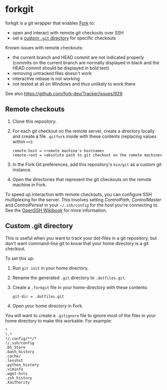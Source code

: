 forkgit
=======

forkgit is a git wrapper that enables [Fork](https://fork.dev/) to:
- open and interact with remote git checkouts over SSH
- set a [custom `.git` directory](https://git-scm.com/docs/git#Documentation/git.txt---git-dirltpathgt)
  for specific checkouts

Known issues with remote checkouts:
- the current branch and HEAD commit are not indicated properly
  (commits on the current branch are normally displayed in black and the HEAD
   commit should be displayed in bold text)
- removing untracked files doesn't work
- interactive rebase is not working
- not tested at all on Windows and thus unlikely to work there

See also https://github.com/fork-dev/Tracker/issues/929.


Remote checkouts
----------------

1. Clone this repository.

2. For each git checkout on the remote server, create a directory locally and
   create a file `.gitfork` inside with these contents (replacing values within
   `<>`):
   ```
   remote-host = <remote machine's hostname>
   remote-root = <absolute path to git checkout on the remote machine>
   ```

4. In the Fork Git preferences, add this repository's `bin/git` as a custom git
   instance.

5. Open the directories that represent the git checkouts on the remote machine
   in Fork.


To speed up interaction with remote checkouts, you can configure SSH multiplexing
for the server. This involves setting _ControlPath_, _ControlMaster_ and _ControlPersist_
in your `~/.ssh/config` for the host you're connecting to. See the [OpenSSH Wikibook](https://en.wikibooks.org/wiki/OpenSSH/Cookbook/Multiplexing#Setting_Up_Multiplexing)
for more information.


Custom .git directory
---------------------

This is useful when you want to track your dot-files in a git repository, but
don't want command-line git to know that your home directory is a git checkout.

To set this up:

1. Run `git init` in your home directory.

2. Rename the generated `.git` directory to `.dotfiles.git`.

3. Create a `.forkgit` file in your home-directory with these contents:
   ```
   git-dir = .dotfiles.git
   ```

4. Open your home directory in Fork.

You will want to create a `.gitignore` file to ignore most of the files in your
home directory to make this workable. For example:

```
*
!.*
!/.config/**/*
!/.ssh/config
.DS_Store
.bash_history
.cache/
.lesshst
.python_history
.viminfo
.wget-hsts
.zsh_history
.Xauthority
```
